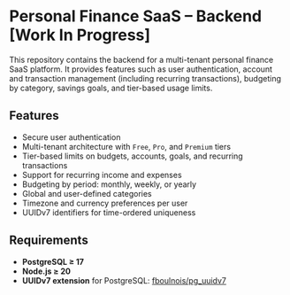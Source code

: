 # Personal Finance SaaS – Backend [Work In Progress]

This repository contains the backend for a multi-tenant personal finance SaaS platform. It provides features such as user authentication, account and transaction management (including recurring transactions), budgeting by category, savings goals, and tier-based usage limits.

## Features

- Secure user authentication
- Multi-tenant architecture with `Free`, `Pro`, and `Premium` tiers
- Tier-based limits on budgets, accounts, goals, and recurring transactions
- Support for recurring income and expenses
- Budgeting by period: monthly, weekly, or yearly
- Global and user-defined categories
- Timezone and currency preferences per user
- UUIDv7 identifiers for time-ordered uniqueness

## Requirements

- **PostgreSQL ≥ 17**
- **Node.js ≥ 20**
- **UUIDv7 extension** for PostgreSQL: [fboulnois/pg_uuidv7](https://github.com/fboulnois/pg_uuidv7)

